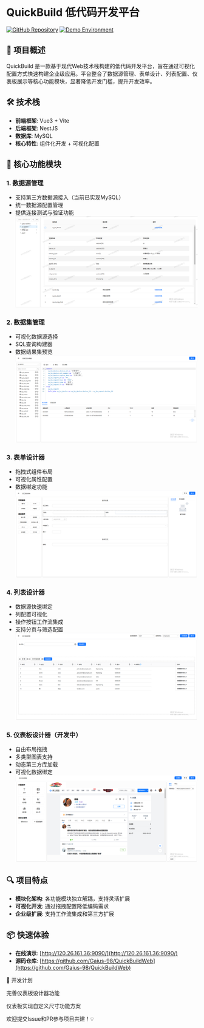 # QuickBuild 低代码开发平台

[![GitHub Repository](https://img.shields.io/badge/GitHub-Repository-brightgreen)](https://github.com/Gaius-98/QuickBuildWeb) [![Demo Environment](https://img.shields.io/badge/Demo-Environment-blue)](http://120.26.161.36:9090/)

## 🌟 项目概述

QuickBuild 是一款基于现代Web技术栈构建的低代码开发平台，旨在通过可视化配置方式快速构建企业级应用。平台整合了数据源管理、表单设计、列表配置、仪表板展示等核心功能模块，显著降低开发门槛，提升开发效率。

## 🛠️ 技术栈
- **前端框架**: Vue3 + Vite
- **后端框架**: NestJS
- **数据库**: MySQL
- **核心特性**: 组件化开发 + 可视化配置

## 🚀 核心功能模块

### 1. 数据源管理
- 支持第三方数据源接入（当前已实现MySQL）
- 统一数据源配置管理
- 提供连接测试与验证功能
![数据源](../../assets/images/quick-build/datasource.png)
### 2. 数据集管理
- 可视化数据源选择
- SQL查询构建器
- 数据结果集预览
![数据集](../../assets/images/quick-build/dataset.png)
### 3. 表单设计器
- 拖拽式组件布局
- 可视化属性配置
- 数据绑定功能
![表单设计器](../../assets/images/quick-build/form-design.png)

### 4. 列表设计器
- 数据源快速绑定
- 列配置可视化
- 操作按钮工作流集成
- 支持分页与筛选配置
![列表设计器](../../assets/images/quick-build/table-design.png)
### 5. 仪表板设计器（开发中）
- 自由布局拖拽
- 多类型图表支持
- 动态第三方库加载
- 可视化数据绑定
![仪表板设计器](../../assets/images/quick-build/dashboard-design.png)
## 🔍 项目特点
- **模块化架构**: 各功能模块独立解耦，支持灵活扩展
- **可视化开发**: 通过拖拽配置降低编码需求
- **企业级扩展**: 支持工作流集成和第三方扩展


## 📦 快速体验
- **在线演示**: [http://120.26.161.36:9090/](http://120.26.161.36:9090/)
- **源码仓库**: [https://github.com/Gaius-98/QuickBuildWeb](https://github.com/Gaius-98/QuickBuildWeb)


🚧 开发计划

完善仪表板设计器功能

仪表板实现自定义尺寸功能方案


欢迎提交Issue和PR参与项目共建！💡

